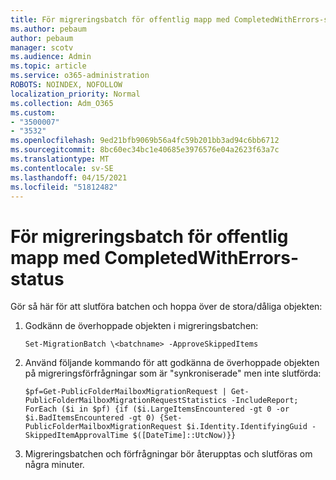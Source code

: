 ```yaml
---
title: För migreringsbatch för offentlig mapp med CompletedWithErrors-status
ms.author: pebaum
author: pebaum
manager: scotv
ms.audience: Admin
ms.topic: article
ms.service: o365-administration
ROBOTS: NOINDEX, NOFOLLOW
localization_priority: Normal
ms.collection: Adm_O365
ms.custom:
- "3500007"
- "3532"
ms.openlocfilehash: 9ed21bfb9069b56a4fc59b201bb3ad94c6bb6712
ms.sourcegitcommit: 8bc60ec34bc1e40685e3976576e04a2623f63a7c
ms.translationtype: MT
ms.contentlocale: sv-SE
ms.lasthandoff: 04/15/2021
ms.locfileid: "51812482"
---
```

# <a name="for-public-folder-migration-batch-with-completedwitherrors-status"></a>För migreringsbatch för offentlig mapp med CompletedWithErrors-status

Gör så här för att slutföra batchen och hoppa över de stora/dåliga objekten: 
1. Godkänn de överhoppade objekten i migreringsbatchen:

    `Set-MigrationBatch \<batchname> -ApproveSkippedItems` 
2. Använd följande kommando för att godkänna de överhoppade objekten på migreringsförfrågningar som är "synkroniserade" men inte slutförda:

    `$pf=Get-PublicFolderMailboxMigrationRequest | Get-PublicFolderMailboxMigrationRequestStatistics -IncludeReport; ForEach ($i in $pf) {if ($i.LargeItemsEncountered -gt 0 -or $i.BadItemsEncountered -gt 0) {Set-PublicFolderMailboxMigrationRequest $i.Identity.IdentifyingGuid -SkippedItemApprovalTime $([DateTime]::UtcNow)}}`
3. Migreringsbatchen och förfrågningar bör återupptas och slutföras om några minuter.

